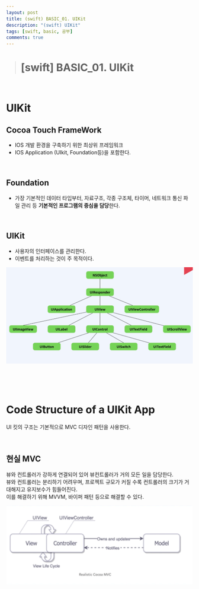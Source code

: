 ```yaml
---
layout: post
title: (swift) BASIC_01. UIKit
description: "(swift) UIKit"
tags: [swift, basic, 공부]
comments: true
---
```


> # [swift] BASIC_01. UIKit

<br>

# UIKit

## Cocoa Touch FrameWork
- IOS 개발 환경을 구축하기 위한 최상위 프레임워크  
- IOS Application (UIkit, Foundation등)을 포함한다.

<br>

## Foundation
 - 가장 기본적인 데이터 타입부터, 자료구조, 각종 구조체, 타이머, 네트워크 통신 파일 관리 등 **기본적인 프로그램의 중심을 담당**한다.

<br>

## UIKit
 - 사용자의 인터페이스를 관리한다.
 - 이벤트를 처리하는 것이 주 목적이다.

![uikit](../images/basic/01_UIKit/uikit.png)

<br>
<br>
<br>

# Code Structure of a UIKit App

UI 킷의 구조는 기본적으로 MVC 디자인 패턴을 사용한다.

<br>

## 현실 MVC
뷰와 컨트롤러가 강하게 연결되어 있어 뷰컨트롤러가 거의 모든 일을 담당한다.  
뷰와 컨트롤러는 분리하기 어려우며, 프로젝트 규모가 커질 수록 컨트롤러의 크기가 거대해지고 유지보수가 힘들어진다.  
이를 해결하기 위해 MVVM, 바이퍼 패턴 등으로 해결할 수 있다.  

![mvc](../images/basic/01_UIKit/mvc.png)